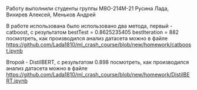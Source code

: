 Работу выполнили студенты группы М8О-214М-21
Русина Лада, Вихирев Алексей, Меньков Андрей

В работе использована было использовано два метода, первый - catboost, с результатом bestTest = 0.8625235405 bestIteration = 882 посмотреть, как производился анализ датасета можно в файле https://github.com/Lada1810/ml_crash_course/blob/new/homework/catboost.ipynb

Второй - DistilBERT, с результатом 0.898
посмотреть, как производился анализ датасета можно в файле https://github.com/Lada1810/ml_crash_course/blob/new/homework/DistilBERT.ipynb
